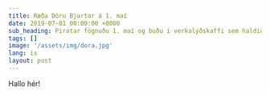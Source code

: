 ```yaml
---
title: Ræða Dóru Bjartar á 1. maí
date: 2019-07-01 00:00:00 +0000
sub_heading: Píratar fögnuðu 1. maí og buðu í verkalýðskaffi sem haldið var í Iðnó.
tags: []
image: '/assets/img/dora.jpg'
lang: is
layout: post
---
```

Hallo hér!